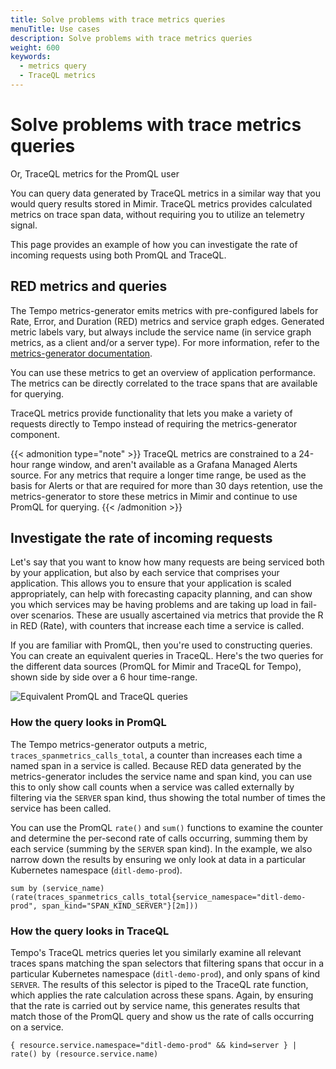```yaml
---
title: Solve problems with trace metrics queries
menuTitle: Use cases
description: Solve problems with trace metrics queries
weight: 600
keywords:
  - metrics query
  - TraceQL metrics
---
```


# Solve problems with trace metrics queries

Or, TraceQL metrics for the PromQL user

You can query data generated by TraceQL metrics in a similar way that you would query results stored in Mimir.
TraceQL metrics provides calculated metrics on trace span data, without requiring you to utilize an telemetry signal.

This page provides an example of how you can investigate the rate of incoming requests using both PromQL and TraceQL.

## RED metrics and queries

The Tempo metrics-generator emits metrics with pre-configured labels for Rate, Error, and Duration (RED) metrics and service graph edges.
Generated metric labels vary, but always include the service name (in service graph metrics, as a client and/or a server type).
For more information, refer to the [metrics-generator documentation](../../metrics-generator/).

You can use these metrics to get an overview of application performance.
The metrics can be directly correlated to the trace spans that are available for querying.

TraceQL metrics provide functionality that lets you make a variety of requests directly to Tempo instead of requiring the metrics-generator component.

{{< admonition type="note" >}}
TraceQL metrics are constrained to a 24-hour range window, and aren't available as a Grafana Managed Alerts source. For any metrics that require a longer time range, be used as the basis for Alerts or that are required for more than 30 days retention, use the metrics-generator to store these metrics in Mimir and continue to use PromQL for querying.
{{< /admonition >}}

## Investigate the rate of incoming requests

Let's say that you want to know how many requests are being serviced both by your application, but also by each service that comprises your application.
This allows you to ensure that your application is scaled appropriately, can help with forecasting capacity planning, and can show you which services may be having problems and are taking up load in fail-over scenarios.
These are usually ascertained via metrics that provide the R in RED (Rate), with counters that increase each time a service is called.

If you are familiar with PromQL, then you're used to constructing queries.
You can create an equivalent queries in TraceQL.
Here's the two queries for the different data sources (PromQL for Mimir and TraceQL for Tempo), shown side by side over a 6 hour time-range.

![Equivalent PromQL and TraceQL queries](/media/docs/tempo/traceql/TraceQL-metrics-query-example-1.png)

### How the query looks in PromQL

The Tempo metrics-generator outputs a metric, `traces_spanmetrics_calls_total`, a counter than increases each time a named span in a service is called.
Because RED data generated by the metrics-generator includes the service name and span kind, you can use this to only show call counts when a service was called externally by filtering via the `SERVER` span kind, thus showing the total number of times the service has been called.

You can use the PromQL `rate()` and `sum()` functions to examine the counter and determine the per-second rate of calls occurring, summing them by each service (summing by the `SERVER` span kind).
In the example, we also narrow down the results by ensuring we only look at data in a particular Kubernetes namespace (`ditl-demo-prod`).

```
sum by (service_name)(rate(traces_spanmetrics_calls_total{service_namespace="ditl-demo-prod", span_kind="SPAN_KIND_SERVER"}[2m]))
```

### How the query looks in TraceQL

Tempo's TraceQL metrics queries let you similarly examine all relevant traces spans matching the span selectors that filtering spans that occur in a particular Kubernetes namespace (`ditl-demo-prod`), and only spans of kind `SERVER`. The results of this selector is piped to the TraceQL rate function, which applies the rate calculation across these spans. Again, by ensuring that the rate is carried out by service name, this generates results that match those of the PromQL query and show us the rate of calls occurring on a service.

```
{ resource.service.namespace="ditl-demo-prod" && kind=server } | rate() by (resource.service.name)
```
